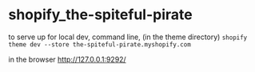 # shopify_the-spiteful-pirate
to serve up for local dev,
command line, (in the theme directory)
`shopify theme dev --store the-spiteful-pirate.myshopify.com`

in the browser
http://127.0.0.1:9292/